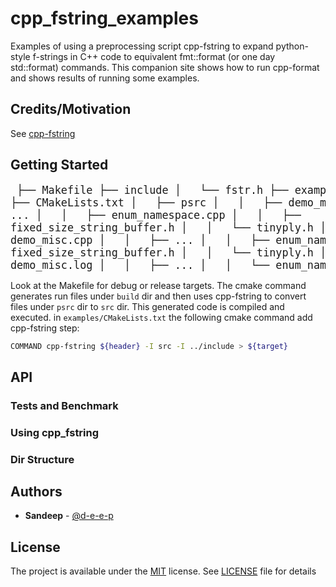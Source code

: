 
# cpp_fstring_examples

Examples of using a preprocessing script cpp-fstring to expand python-style 
f-strings in C++ code to equivalent fmt::format (or one day std::format) commands.
This companion site shows how to run cpp-format and shows results of running some examples.

## Credits/Motivation

See [cpp-fstring](https://github.com/d-e-e-p/cpp-fstring)

## Getting Started

<big><pre>
├── Makefile
├── include
│   └── fstr.h
├── examples
│   ├── CMakeLists.txt
│   ├── psrc
│   │   ├── demo_misc.cpp
│   │   ├── ...
│   │   ├── enum_namespace.cpp
│   │   ├── fixed_size_string_buffer.h
│   │   └── tinyply.h
│   ├── src
│   │   ├── demo_misc.cpp
│   │   ├── ...
│   │   ├── enum_namespace.cpp
│   │   ├── fixed_size_string_buffer.h
│   │   └── tinyply.h
│   ├── out
│   │   ├── demo_misc.log
│   │   ├── ...
│   │   └── enum_namespace.log
</pre></big>

Look at the Makefile for debug or release targets.
The cmake command generates run files under `build` dir and then
uses cpp-fstring to convert files under `psrc` dir to `src` dir.
This generated code is compiled and executed. in `examples/CMakeLists.txt`
the following cmake command add cpp-fstring step:

```bash
COMMAND cpp-fstring ${header} -I src -I ../include > ${target}
```




## API


### Tests and Benchmark

### Using cpp_fstring


### Dir Structure


## Authors

* **Sandeep** - [@d-e-e-p](https://github.com/d-e-e-p)

## License

The project is available under the [MIT](https://opensource.org/licenses/MIT) license.
See [LICENSE](LICENSE) file for details
